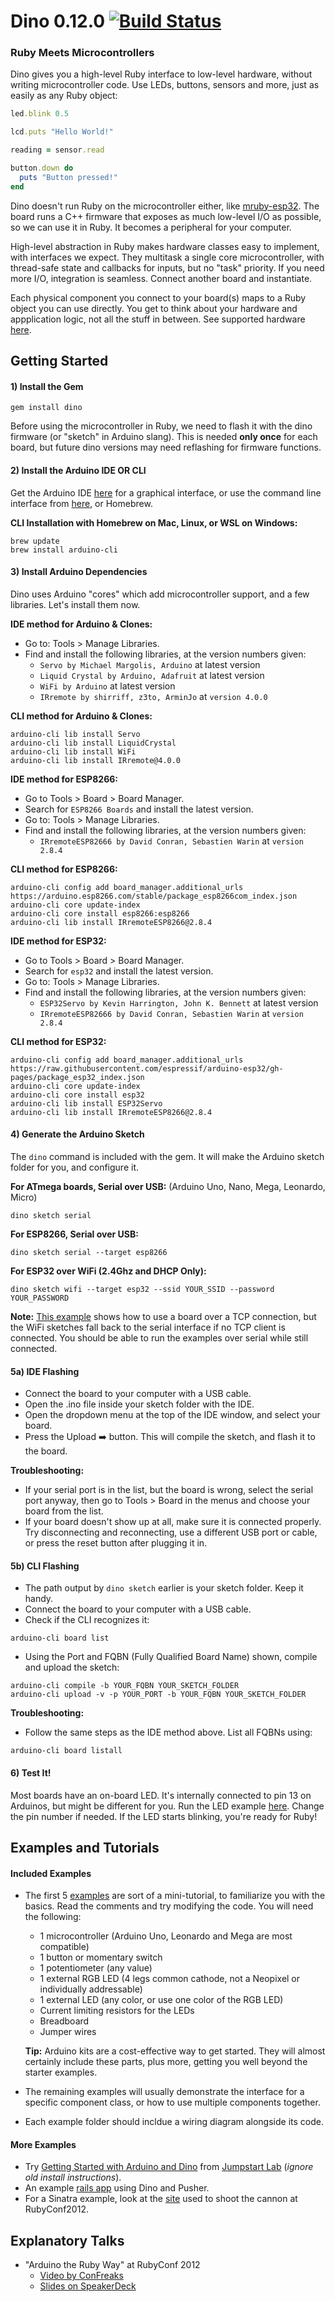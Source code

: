 # Dino 0.12.0 [![Build Status](https://secure.travis-ci.org/austinbv/dino.png)](http://travis-ci.org/austinbv/dino)
### Ruby Meets Microcontrollers
Dino gives you a high-level Ruby interface to low-level hardware, without writing microcontroller code. Use LEDs, buttons, sensors and more, just as easily as any Ruby object:

````ruby
led.blink 0.5

lcd.puts "Hello World!"

reading = sensor.read

button.down do
  puts "Button pressed!"
end
````

Dino doesn't run Ruby on the microcontroller either, like [mruby-esp32](https://github.com/mruby-esp32/mruby-esp32). The board runs a C++ firmware that exposes as much low-level I/O as possible, so we can use it in Ruby. It becomes a peripheral for your computer.

High-level abstraction in Ruby makes hardware classes easy to implement, with interfaces we expect. They multitask a single core microcontroller, with thread-safe state and callbacks for inputs, but no "task" priority. If you need more I/O, integration is seamless. Connect another board and instantiate.

Each physical component you connect to your board(s) maps to a Ruby object you can use directly. You get to think about your hardware and appplication logic, not all the stuff in between. See supported hardware [here](HARDWARE.md).

## Getting Started
#### 1) Install the Gem
```shell
gem install dino
```

Before using the microcontroller in Ruby, we need to flash it with the dino firmware (or "sketch" in Arduino slang). This is needed **only once** for each board, but future dino versions may need reflashing for firmware functions.

#### 2) Install the Arduino IDE OR CLI

Get the Arduino IDE [here](http://arduino.cc/en/Main/Software) for a graphical interface, or use the command line interface from [here](https://github.com/arduino/arduino-cli/releases), or Homebrew.

**CLI Installation with Homebrew on Mac, Linux, or WSL on Windows:**
````shell
brew update
brew install arduino-cli
````

#### 3) Install Arduino Dependencies
Dino uses Arduino "cores" which add microcontroller support, and a few libraries. Let's install them now.

**IDE method for Arduino & Clones:**
* Go to: Tools > Manage Libraries.
* Find and install the following libraries, at the version numbers given:
  * `Servo by Michael Margolis, Arduino` at latest version
  * `Liquid Crystal by Arduino, Adafruit` at latest version
  * `WiFi by Arduino` at latest version
  * `IRremote by shirriff, z3to, ArminJo` at `version 4.0.0`

**CLI method for Arduino & Clones:**
````shell
arduino-cli lib install Servo
arduino-cli lib install LiquidCrystal
arduino-cli lib install WiFi
arduino-cli lib install IRremote@4.0.0
````

**IDE method for ESP8266:**
* Go to Tools > Board > Board Manager.
* Search for `ESP8266 Boards` and install the latest version.
* Go to: Tools > Manage Libraries.
* Find and install the following libraries, at the version numbers given:
  * `IRremoteESP82666 by David Conran, Sebastien Warin` at `version 2.8.4`

**CLI method for ESP8266:**
````shell
arduino-cli config add board_manager.additional_urls https://arduino.esp8266.com/stable/package_esp8266com_index.json
arduino-cli core update-index
arduino-cli core install esp8266:esp8266
arduino-cli lib install IRremoteESP8266@2.8.4
````

**IDE method for ESP32:**
* Go to Tools > Board > Board Manager.
* Search for `esp32` and install the latest version.
* Go to: Tools > Manage Libraries.
* Find and install the following libraries, at the version numbers given:
  * `ESP32Servo by Kevin Harrington, John K. Bennett` at latest version
  * `IRremoteESP82666 by David Conran, Sebastien Warin` at `version 2.8.4`

**CLI method for ESP32:**
````shell
arduino-cli config add board_manager.additional_urls https://raw.githubusercontent.com/espressif/arduino-esp32/gh-pages/package_esp32_index.json
arduino-cli core update-index
arduino-cli core install esp32
arduino-cli lib install ESP32Servo
arduino-cli lib install IRremoteESP8266@2.8.4
````

#### 4) Generate the Arduino Sketch
The `dino` command is included with the gem. It will make the Arduino sketch folder for you, and configure it.

**For ATmega boards, Serial over USB:** (Arduino Uno, Nano, Mega, Leonardo, Micro)
```shell
dino sketch serial
````

**For ESP8266, Serial over USB:**
```shell
dino sketch serial --target esp8266
````

**For ESP32 over WiFi (2.4Ghz and DHCP Only):**
```shell
dino sketch wifi --target esp32 --ssid YOUR_SSID --password YOUR_PASSWORD
````
**Note:** [This example](examples/tcp.rb) shows how to use a board over a TCP connection, but the WiFi sketches fall back to the serial interface if no TCP client is connected. You should be able to run the examples over serial while still connected.

#### 5a) IDE Flashing

* Connect the board to your computer with a USB cable.
* Open the .ino file inside your sketch folder with the IDE.
* Open the dropdown menu at the top of the IDE window, and select your board.
* Press the Upload :arrow_right: button. This will compile the sketch, and flash it to the board.

**Troubleshooting:**
* If your serial port is in the list, but the board is wrong, select the serial port anyway, then go to Tools > Board in the menus and choose your board from the list.
* If your board doesn't show up at all, make sure it is connected properly. Try disconnecting and reconnecting, use a different USB port or cable, or press the reset button after plugging it in.

#### 5b) CLI Flashing

* The path output by `dino sketch` earlier is your sketch folder. Keep it handy.
* Connect the board to your computer with a USB cable.
* Check if the CLI recognizes it:

````shell
arduino-cli board list
````
  
* Using the Port and FQBN (Fully Qualified Board Name) shown, compile and upload the sketch:
````shell
arduino-cli compile -b YOUR_FQBN YOUR_SKETCH_FOLDER
arduino-cli upload -v -p YOUR_PORT -b YOUR_FQBN YOUR_SKETCH_FOLDER
````

**Troubleshooting:**
* Follow the same steps as the IDE method above. List all FQBNs using:
````shell
arduino-cli board listall
````

#### 6)  Test It!

Most boards have an on-board LED. It's internally connected to pin 13 on Arduinos, but might be different for you. Run the LED example [here](examples/01-led/led.rb). Change the pin number if needed. If the LED starts blinking, you're ready for Ruby!

## Examples and Tutorials

#### Included Examples

* The first 5 [examples](examples) are sort of a mini-tutorial, to familiarize you with the basics. Read the comments and try modifying the code. You will need the following:
  * 1 microcontroller (Arduino Uno, Leonardo and Mega are most compatible)
  * 1 button or momentary switch
  * 1 potentiometer (any value)
  * 1 external RGB LED (4 legs common cathode, not a Neopixel or individually addressable)
  * 1 external LED (any color, or use one color of the RGB LED)
  * Current limiting resistors for the LEDs
  * Breadboard
  * Jumper wires
  
  **Tip:** Arduino kits are a cost-effective way to get started. They will almost certainly include these parts, plus more, getting you well beyond the starter examples.
  
* The remaining examples will usually demonstrate the interface for a specific component class, or how to use multiple components together.
* Each example folder should incldue a wiring diagram alongside its code.

####  More Examples

* Try [Getting Started with Arduino and Dino](http://tutorials.jumpstartlab.com/projects/arduino/introducing_arduino.html) from [Jumpstart Lab](http://jumpstartlab.com) (_ignore old install instructions_).
* An example [rails app](https://github.com/austinbv/dino_rails_example)  using Dino and Pusher.
* For a Sinatra example, look at the [site](https://github.com/austinbv/dino_cannon) used to shoot the cannon at RubyConf2012.

## Explanatory Talks

* "Arduino the Ruby Way" at RubyConf 2012
  * [Video by ConFreaks](https://www.youtube.com/watch?v=oUIor6GK-qA)
  * [Slides on SpeakerDeck](https://speakerdeck.com/austinbv/arduino-the-ruby-way)
